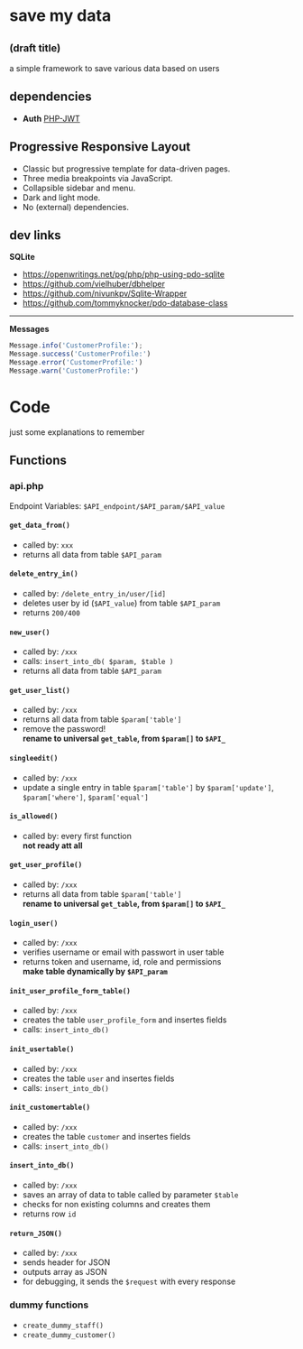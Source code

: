 # save my data

## <sub>(draft title)</sub>

a simple framework to save various data based on users

## dependencies

-   **Auth** [PHP-JWT](https://github.com/firebase/php-jwt)

## Progressive Responsive Layout

- Classic but progressive template for data-driven pages.   
- Three media breakpoints via JavaScript.  
- Collapsible sidebar and menu.  
- Dark and light mode.  
- No (external) dependencies.  


## dev links

**SQLite**
- 	https://openwritings.net/pg/php/php-using-pdo-sqlite
-   https://github.com/vielhuber/dbhelper
-   https://github.com/nivunkpv/Sqlite-Wrapper
-   https://github.com/tommyknocker/pdo-database-class

 
----
**Messages**
```javascript
Message.info('CustomerProfile:');
Message.success('CustomerProfile:')
Message.error('CustomerProfile:')
Message.warn('CustomerProfile:')
```
# Code
just some explanations to remember


## Functions

### api.php

Endpoint Variables: `$API_endpoint/$API_param/$API_value`

#### `get_data_from()`
- called by: `xxx`   
- returns all data from table `$API_param`


#### `delete_entry_in()`
- called by: `/delete_entry_in/user/[id]`   
- deletes user by id (`$API_value`) from table `$API_param`
- returns `200/400`  


#### `new_user()`
- called by: `/xxx`   
- calls: `insert_into_db( $param, $table )`
- returns all data from table `$API_param`


#### `get_user_list()`
- called by: `/xxx`   
- returns all data from table `$param['table']`
- remove the password!  
**rename to universal `get_table`, from `$param[]` to `$API_`**


#### `singleedit()`
- called by: `/xxx`   
- update a single entry in table `$param['table']` by  `$param['update']`,  `$param['where']`,  `$param['equal']`


#### `is_allowed()`
- called by: every first function   
**not ready att all**


#### `get_user_profile()`
- called by: `/xxx`   
- returns all data from table `$param['table']`  
**rename to universal `get_table`, from `$param[]` to `$API_`**


#### `login_user()`
- called by: `/xxx`   
- verifies username or email with passwort in user table
- returns token and username, id, role and permissions  
**make table dynamically by `$API_param`**


#### `init_user_profile_form_table()`
- called by: `/xxx`   
- creates the table `user_profile_form` and insertes fields
- calls: `insert_into_db()`


#### `init_usertable()`
- called by: `/xxx`   
- creates the table `user` and insertes fields
- calls: `insert_into_db()`


#### `init_customertable()`
- called by: `/xxx`   
- creates the table `customer` and insertes fields
- calls: `insert_into_db()`


#### `insert_into_db()`
- called by: `/xxx`   
- saves an array of data to table called by parameter `$table`
- checks for non existing columns and creates them
- returns row `id` 


#### `return_JSON()`
- called by: `/xxx`   
- sends header for JSON
- outputs array as JSON
- for debugging, it sends the `$request` with every response


### dummy functions
- `create_dummy_staff()`
- `create_dummy_customer()`




